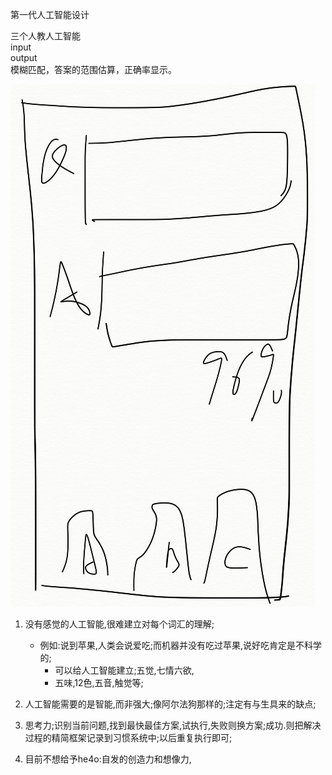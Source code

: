 第一代人工智能设计

三个人教人工智能  
input   
output  
模糊匹配，答案的范围估算，正确率显示。  


![](6.png)


1. 没有感觉的人工智能,很难建立对每个词汇的理解;
	- 例如:说到苹果,人类会说爱吃;而机器并没有吃过苹果,说好吃肯定是不科学的;
		- 可以给人工智能建立;五觉,七情六欲,
		- 五味,12色,五音,触觉等;

2. 人工智能需要的是智能,而非强大;像阿尔法狗那样的;注定有与生具来的缺点;

3. 思考力;识别当前问题,找到最快最佳方案,试执行,失败则换方案;成功.则把解决过程的精简框架记录到习惯系统中;以后重复执行即可;

4. 目前不想给予he4o:自发的创造力和想像力,

